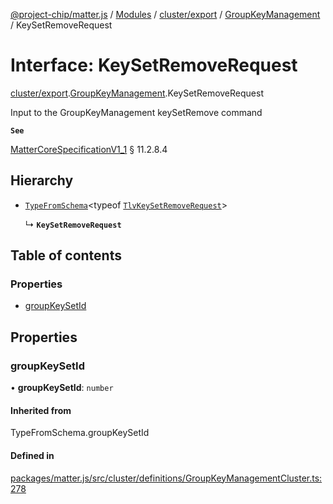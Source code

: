 [@project-chip/matter.js](../README.md) / [Modules](../modules.md) / [cluster/export](../modules/cluster_export.md) / [GroupKeyManagement](../modules/cluster_export.GroupKeyManagement.md) / KeySetRemoveRequest

# Interface: KeySetRemoveRequest

[cluster/export](../modules/cluster_export.md).[GroupKeyManagement](../modules/cluster_export.GroupKeyManagement.md).KeySetRemoveRequest

Input to the GroupKeyManagement keySetRemove command

**`See`**

[MatterCoreSpecificationV1_1](spec_export.MatterCoreSpecificationV1_1.md) § 11.2.8.4

## Hierarchy

- [`TypeFromSchema`](../modules/tlv_export.md#typefromschema)\<typeof [`TlvKeySetRemoveRequest`](../modules/cluster_export.GroupKeyManagement.md#tlvkeysetremoverequest)\>

  ↳ **`KeySetRemoveRequest`**

## Table of contents

### Properties

- [groupKeySetId](cluster_export.GroupKeyManagement.KeySetRemoveRequest.md#groupkeysetid)

## Properties

### groupKeySetId

• **groupKeySetId**: `number`

#### Inherited from

TypeFromSchema.groupKeySetId

#### Defined in

[packages/matter.js/src/cluster/definitions/GroupKeyManagementCluster.ts:278](https://github.com/project-chip/matter.js/blob/3adaded6/packages/matter.js/src/cluster/definitions/GroupKeyManagementCluster.ts#L278)
